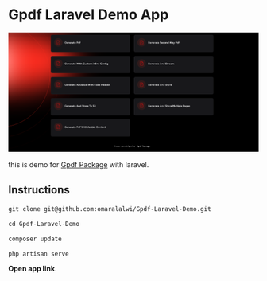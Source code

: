 # Gpdf Laravel Demo App

<p align="center">
  <a>
    <img src="https://raw.githubusercontent.com/omaralalwi/Gpdf-Laravel-Demo/master/public/images/main-banner.png" alt="Gpdf">
  </a>
</p>

this is demo for [Gpdf Package](https://github.com/omaralalwi/Gpdf) with laravel.


## Instructions

```
git clone git@github.com:omaralalwi/Gpdf-Laravel-Demo.git
```

```
cd Gpdf-Laravel-Demo
```

```
composer update
```

```
php artisan serve
```
**Open app link**.



